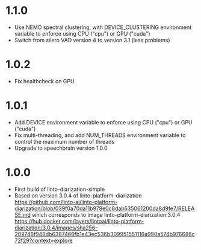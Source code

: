 # 1.1.0
- Use NEMO spectral clustering, with DEVICE_CLUSTERING environment variable to enforce using CPU ("cpu") or GPU ("cuda")
- Switch from silero VAD version 4 to version 3.1 (less problems)

# 1.0.2
- Fix healthcheck on GPU

# 1.0.1
- Add DEVICE environment variable to enforce using CPU ("cpu") or GPU ("cuda")
- Fix multi-threading, and add NUM_THREADS environment variable to control the maximum number of threads
- Upgrade to speechbrain version 1.0.0

# 1.0.0
- First build of linto-diarization-simple
- Based on version 3.0.4 of linto-platform-diarization https://github.com/linto-ai/linto-platform-diarization/blob/039f0a70da11b978e0c8dab535061200da8d9fe7/RELEASE.md
  which corresponds to image linto-platform-diarization:3.0.4 https://hub.docker.com/layers/lintoai/linto-platform-diarization/3.0.4/images/sha256-209748f948db6387466fb1e43ec536b309951551116a990a574b976686c72f29?context=explore